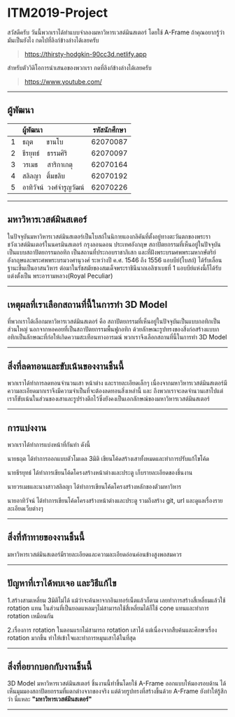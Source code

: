 # ITM2019-Project
สวัสดีครับ วันนี้พวกเราได้ทำแบบจำลองมหาวิหารเวสต์มินสเตอร์ โดยใช้ A-Frame ถ้าคุณอยากรู้ว่ามันเป็นยังไง กดไปที่ลิงก์ข้างล่างได้เลยครับ

<!-- > https://tarit.in.th/westminster_abbey/ -->

> https://thirsty-hodgkin-90cc3d.netlify.app


สำหรับตัววิดิโอการนำเสนอของพวกเรา กดที่ลิงก์ข้างล่างได้เลยครับ
> https://www.youtube.com/

---


## ผู้พัฒนา
|| ผู้พัฒนา | รหัสนักศึกษา |
|-|:-----|:----------:|
| 1 | ธฤต &nbsp;&nbsp;&nbsp;&nbsp;&nbsp;&nbsp;ขานโบ | 62070087 |
| 2 | ธีรยุทธ์ &nbsp;&nbsp;&nbsp;ธรรมศิริ | 62070097 |
| 3 | วรเมธ &nbsp;&nbsp;&nbsp;&nbsp;สาริกาเกตุ | 62070164 |
| 4 | สลิลญา &nbsp;&nbsp;ติ้มขลิบ | 62070192 |
| 5 | อาทิวัจน์ &nbsp;วงศ์จำรูญวัฒน์  | 62070226 |

---


## มหาวิหารเวสต์มินสเตอร์
ในปัจจุบันมหาวิหารเวสต์มินสเตอร์เป็นโบสถ์ในนิกายแองกลิคันที่ตั้งอยู่ทางตะวันตกของพระราชวังเวสต์มินเตอร์ในนครมินสเตอร์ กรุงลอนดอน ประเทศอังกฤษ
สถาปัตยกรรมที่เห็นอยู่ในปัจจุบันเป็นแบบสถาปัตยกรรมกอทิก เป็นสถานที่ประกอบราชาภิเสก และที่ฝังพระบรมศพพระมหากษัตริย์อังกฤษและพระศพพระบรมวงศานุวงศ์ ระหว่างปี ค.ศ. 1546 ถึง 1556 แอบบีย์(โบสถ์) ได้รับเลื่อนฐานะขึ้นเป็นอาสนวิหาร ต่อมาในรัชสมัยของสมเด็จพระราชินีนาถเอลิซาเบธที่ 1 แอบบีย์แห่งนี้ก็ได้รับแต่งตั้งเป็น พระอารามหลวง(Royal Peculiar)

---


## เหตุผลที่เราเลือกสถานที่นี้ในการทำ 3D Model 
ที่พวกเราได้เลือกมหาวิหารเวสต์มินสเตอร์ คือ สถาปัตยกรรมที่เห็นอยู่ในปัจจุบันเป็นแบบกอทิกเป็นส่วนใหญ่ นอกจากหอคอยที่เป็นสถาปัตยกรรมพื้นฟูกอทิก ด้วยลักษณะรูปทรงของสิ่งก่อสร้างแบบกอทิกเป็นลักษณะที่ก่อให้เกิดความสะเทือนทางอารมณ์ พวกเราจึงเลือกสถานที่นี้ในการทำ 3D Model 

---


## สิ่งที่ลดทอนและขับเน้นของงานชิ้นนี้
พวกเราได้ทำการลดทอนจำนวนเสา หน้าต่าง และรายละเอียดเล็กๆ เนื่องจากมหาวิหารเวสต์มินสเตอร์มีความละเอียดมากเราจึงมีความจำเป็นที่จะต้องลดทอนสิ่งเหล่านี้
และ ถึงพวกเราจะลดจำนวนเสาไปแต่เราก็ขับเน้นในส่วนของเสาและรูปร่างตึกไว้ซึ่งยังคงเป็นเอกลักษณ์ของมหาวิหารเวสต์มินสเตอร์

---


## การแบ่งงาน
พวกเราได้ทำการแบ่งหน้าที่กันทำ ดังนี้

นายธฤต ได้ทำการออกแบบตัวโมเดล 3มิติ เขียนโค้ดสร้างเสาทั้งหมดและทำการปรับแก้ไขโค้ด

นายธีรยุทธ์ ได้ทำการเขียนโค้ดโครงสร้างหน้าต่างและประตู เก็บรายละเอียดของชิ้นงาน

นายวรเมธและนางสาวสลิลญา ได้ทำการเขียนโค้ดโครงสร้างหลักของตัวมหาวิหาร

นายอาทิวัจน์ ได้ทำการเขียนโค้ดโครงสร้างหน้าต่างและประตู รวมถึงสร้าง git, url และดูแลเรื่องรายละเอียดเว็บต่างๆ 

---


## สิ่งที่ท้าทายของงานชิ้นนี้
มหาวิหารเวสต์มินสเตอร์มีรายละเอียดและความละเอียดอ่อนค่อนข้างสูงพอสมควร

---

## ปัญหาที่เราได้พบเจอ และวิธีแก้ไข
1.สร้างสามเหลี่ยม 3มิติไม่ได้ แม้ว่าจะค้นหาจากอินเทอร์เน็ตแล้วก็ตาม เลยทำการสร้างสี่เหลี่ยมแล้วใช้ rotation แทน ในส่วนที่เป็นยอดแหลมๆไม่สามารถใช้สี่เหลี่ยมได้ก็ใช้ cone แทนและทำการ rotation เหมือนกัน

2.เรื่องการ rotation ในตอนแรกไม่สามารถ rotation เสาได้ แต่เนื่องจากสืบค้นและศึกษาเรื่อง rotation มากขึ้น ทำให้เข้าใจและทำการหมุนเสาได้ในที่สุด

---

## สิ่งที่อยากบอกกับงานชิ้นนี้
3D Model มหาวิหารเวสต์มินสเตอร์ ชิ้นงานนี้ทำขึ้นโดยใช้ A-Frame ออกแบบให้มองรอบด้าน ได้เห็นมุมมองสถาปัตยกรรมที่แตกต่างจากของจริง แต่ด้วยรูปทรงที่สร้างขึ้นด้วย A-Frame ยังทำให้รู้สึกว่า นี่แหละ **"มหาวิหารเวสต์มินสเตอร์"**

---

